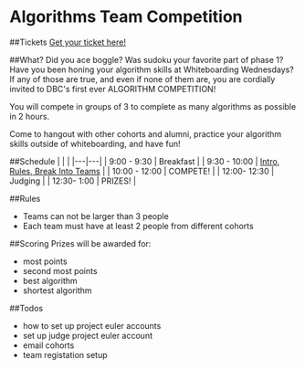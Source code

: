 # Algorithms Team Competition

##Tickets
[Get your ticket here!](http://www.eventbrite.com/e/algorithm-competition-tickets-18183793215)

##What?
Did you ace boggle? Was sudoku your favorite part of phase 1? Have you been honing your algorithm skills at Whiteboarding Wednesdays? If any of those are true, and even if none of them are, you are cordially invited to DBC's first ever ALGORITHM COMPETITION!

You will compete in groups of 3 to complete as many algorithms as possible in 2 hours. 

Come to hangout with other cohorts and alumni, practice your algorithm skills outside of whiteboarding, and have fun!

##Schedule
|  | |
|---|---|
| 9:00 - 9:30 | Breakfast |
| 9:30 - 10:00 | [Intro, Rules, Break Into Teams](https://docs.google.com/presentation/d/1APsjPIFvzNHjXkJvmGtBZA2EuiBmNcgMI5zZYOia6vU/edit?usp=sharing) |
| 10:00 - 12:00 | COMPETE! |
| 12:00- 12:30 | Judging |
| 12:30- 1:00 | PRIZES! |

##Rules 
- Teams can not be larger than 3 people
- Each team must have at least 2 people from different cohorts

##Scoring
Prizes will be awarded for: 
- most points 
- second most points
- best algorithm
- shortest algorithm

##Todos 
- how to set up project euler accounts 
- set up judge project euler account 
- email cohorts
- team registation setup
